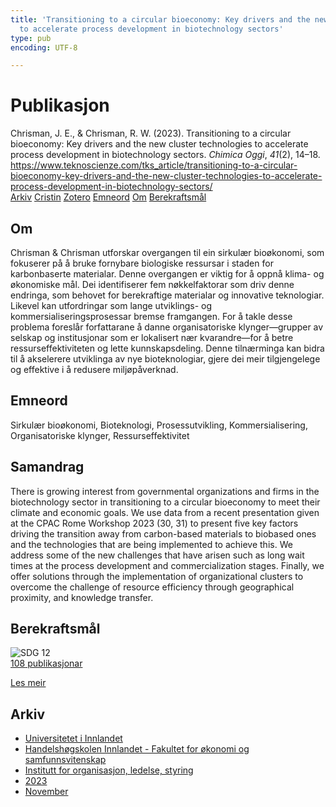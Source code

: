 ```yaml
---
title: 'Transitioning to a circular bioeconomy: Key drivers and the new cluster technologies
  to accelerate process development in biotechnology sectors'
type: pub
encoding: UTF-8

---
```

<h1>Publikasjon</h1>
<article id="csl-bib-container-29A3GUEA" class="csl-bib-container">
  <div class="csl-bib-body"> <div class="csl-entry">Chrisman, J. E., &#38; Chrisman, R. W. (2023). Transitioning to a circular bioeconomy: Key drivers and the new cluster technologies to accelerate process development in biotechnology sectors. <i>Chimica Oggi</i>, <i>41</i>(2), 14–18. <a href="https://www.teknoscienze.com/tks_article/transitioning-to-a-circular-bioeconomy-key-drivers-and-the-new-cluster-technologies-to-accelerate-process-development-in-biotechnology-sectors/">https://www.teknoscienze.com/tks_article/transitioning-to-a-circular-bioeconomy-key-drivers-and-the-new-cluster-technologies-to-accelerate-process-development-in-biotechnology-sectors/</a></div> </div>
  <div class="csl-bib-buttons">
    <a href="#taxonomy-article-29A3GUEA" alt="archive" class="csl-bib-button">Arkiv</a>
    <a href="https://app.cristin.no/results/show.jsf?id=2193013" alt="Cristin" class="csl-bib-button">Cristin</a>
    <a href="http://zotero.org/groups/5881554/items/29A3GUEA" alt="Zotero" class="csl-bib-button">Zotero</a>
    <a href="#keywords-article-29A3GUEA" alt="keywords" class="csl-bib-button">Emneord</a>
    <a href="#about-article-29A3GUEA" alt="about_pub" class="csl-bib-button">Om</a>
    <a href="#sdg-article-29A3GUEA" alt="sdg" class="csl-bib-button">Berekraftsmål</a>
  </div>
  <div id="csl-bib-meta-container-29A3GUEA"></div>
</article>
<div id="csl-bib-meta-29A3GUEA" class="csl-bib-meta">
  <article id="about-article-29A3GUEA" class="about_pub-article">
    <h1>Om</h1>
    Chrisman & Chrisman utforskar overgangen til ein sirkulær bioøkonomi, som fokuserer på å bruke fornybare biologiske ressursar i staden for karbonbaserte materialar. Denne overgangen er viktig for å oppnå klima- og økonomiske mål. Dei identifiserer fem nøkkelfaktorar som driv denne endringa, som behovet for berekraftige materialar og innovative teknologiar. Likevel kan utfordringar som lange utviklings- og kommersialiseringsprosessar bremse framgangen. For å takle desse problema foreslår forfattarane å danne organisatoriske klynger—grupper av selskap og institusjonar som er lokalisert nær kvarandre—for å betre ressurseffektiviteten og lette kunnskapsdeling. Denne tilnærminga kan bidra til å akselerere utviklinga av nye bioteknologiar, gjere dei meir tilgjengelege og effektive i å redusere miljøpåverknad.
  </article>
  <article id="keywords-article-29A3GUEA" class="keywords-article">
    <h1>Emneord</h1>
    Sirkulær bioøkonomi, Bioteknologi, Prosessutvikling, Kommersialisering, Organisatoriske klynger, Ressurseffektivitet
  </article>
  <article id="abstract-article-29A3GUEA" class="abstract-article">
    <h1>Samandrag</h1>
    There is growing interest from governmental organizations and firms in the biotechnology sector in transitioning to a circular bioeconomy to meet their climate and economic goals. We use data from a recent presentation given at the CPAC Rome Workshop 2023 (30, 31) to present five key factors driving the transition away from carbon-based materials to biobased ones and the technologies that are being implemented to achieve this. We address some of the new challenges that have arisen such as long wait times at the process development and commercialization stages. Finally, we offer solutions through the implementation of organizational clusters to overcome the challenge of resource efficiency through geographical proximity, and knowledge transfer.
  </article>
  <article id="sdg-article-29A3GUEA" class="sdg-article">
    <h1>Berekraftsmål</h1>
    <div class="sdg-container"><div id="sdg12" class="sdg">
        <img src="{{< params subfolder >}}images/sdg/sdg12_nn.png" class="image" alt="SDG 12">
        <div class="sdg-overlay">
          <a href="{{< params subfolder >}}nn/archive/?sdg=12#archive" class="sdg-publication-count"><span>108</span> publikasjonar</a>
          <p><a href="https://fn.no/om-fn/fns-baerekraftsmaal/ansvarlig-forbruk-og-produksjon?lang=nno-NO" class="sdg-read-more">Les meir</a></p>
        </div>
      </div></div>
  </article>
  <article id="taxonomy-article-29A3GUEA" class="taxonomy-article">
    <h1>Arkiv</h1>
    <ul>
      <li><a href="{{< params subfolder >}}nn/archive/?key=3DCRN523">Universitetet i Innlandet</a></li>
      <li><a href="{{< params subfolder >}}nn/archive/?key=DU8Q9LN9">Handelshøgskolen Innlandet - Fakultet for økonomi og samfunnsvitenskap</a></li>
      <li><a href="{{< params subfolder >}}nn/archive/?key=4LUWR3ZM">Institutt for organisasjon, ledelse, styring</a></li>
      <li><a href="{{< params subfolder >}}nn/archive/?key=THVQJFRI">2023</a></li>
      <li><a href="{{< params subfolder >}}nn/archive/?key=C6MPENQL">November</a></li>
    </ul>
  </article>
</div>
